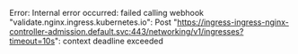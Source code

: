 Error: Internal error occurred: failed calling webhook "validate.nginx.ingress.kubernetes.io": Post "https://ingress-ingress-nginx-controller-admission.default.svc:443/networking/v1/ingresses?timeout=10s": context deadline exceeded
